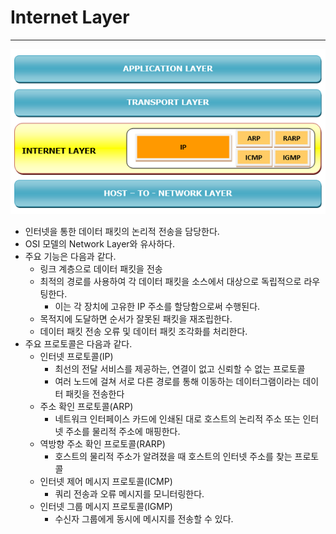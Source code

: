 # Internet Layer

---

![Untitled](Internet_Layer/Untitled.png)

- 인터넷을 통한 데이터 패킷의 논리적 전송을 담당한다.
- OSI 모델의 Network Layer와 유사하다.
- 주요 기능은 다음과 같다.
    - 링크 계층으로 데이터 패킷을 전송
    - 최적의 경로를 사용하여 각 데이터 패킷을 소스에서 대상으로 독립적으로 라우팅한다.
        - 이는 각 장치에 고유한 IP 주소를 할당함으로써 수행된다.
    - 목적지에 도달하면 순서가 잘못된 패킷을 재조립한다.
    - 데이터 패킷 전송 오류 및 데이터 패킷 조각화를 처리한다.
- 주요 프로토콜은 다음과 같다.
    - 인터넷 프로토콜(IP)
        - 최선의 전달 서비스를 제공하는, 연결이 없고 신뢰할 수 없는 프로토콜
        - 여러 노드에 걸쳐 서로 다른 경로를 통해 이동하는 데이터그램이라는 데이터 패킷을 전송한다
    - 주소 확인 프로토콜(ARP)
        - 네트워크 인터페이스 카드에 인쇄된 대로 호스트의 논리적 주소 또는 인터넷 주소를 물리적 주소에 매핑한다.
    - 역방향 주소 확인 프로토콜(RARP)
        - 호스트의 물리적 주소가 알려졌을 때 호스트의 인터넷 주소를 찾는 프로토콜
    - 인터넷 제어 메시지 프로토콜(ICMP)
        - 쿼리 전송과 오류 메시지를 모니터링한다.
    - 인터넷 그룹 메시지 프로토콜(IGMP)
        - 수신자 그룹에게 동시에 메시지를 전송할 수 있다.